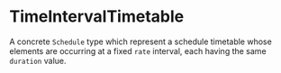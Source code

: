 # TimeIntervalTimetable

A concrete `Schedule` type which represent a schedule timetable whose elements are occurring at a fixed `rate` interval, each having the same `duration` value.


